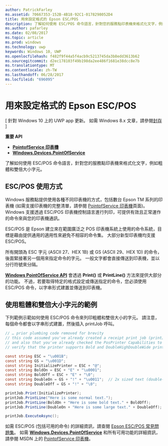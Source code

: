 ```yaml
---
author: PatrickFarley
ms.assetid: 70667353-152B-4B18-92C1-0178298052D4
title: 用來設定格式的 Epson ESC/POS
description: 了解如何使用 ESC/POS 命令語言，針對您的服務點印表機來格式化文字，例如粗體和雙倍大小字元。
ms.author: pafarley
ms.date: 02/08/2017
ms.topic: article
ms.prod: windows
ms.technology: uwp
keywords: Windows 10, UWP
ms.openlocfilehash: f482f9f44a5f4acb9c5213745da3b8edd3613b62
ms.sourcegitcommit: d2ec178103f49b198da2ee486f1681e38dcc8e7b
ms.translationtype: MT
ms.contentlocale: zh-TW
ms.lasthandoff: 06/28/2017
ms.locfileid: "696095"
---
```

# <a name="epson-escpos-with-formatting"></a>用來設定格式的 Epson ESC/POS

\[ 針對 Windows 10 上的 UWP app 更新。 如需 Windows 8.x 文章，請參閱[封存](http://go.microsoft.com/fwlink/p/?linkid=619132) \]

**重要 API**

-   [**PointofService 印表機**](https://msdn.microsoft.com/library/windows/apps/Mt426652)
-   [**Windows.Devices.PointOfService**](https://msdn.microsoft.com/library/windows/apps/Dn298071)

了解如何使用 ESC/POS 命令語言，針對您的服務點印表機來格式化文字，例如粗體和雙倍大小字元。

## <a name="escpos-usage"></a>ESC/POS 使用方式

Windows 服務點提供使用各種不同印表機的方式，包括數台 Epson TM 系列的印表機 (如需支援印表機的完整清單，請參閱 [PointofService 印表機](https://msdn.microsoft.com/library/windows/apps/Mt426652)頁面)。 Windows 支援透過 ESC/POS 印表機控制語言進行列印，可提供有效且正常運作的命令來與您的印表機通訊。

ESC/POS 是 Epson 建立來在範圍廣泛之 POS 印表機系統上使用的命令系統，目標是藉由提供通用的適用性來避免不相容的命令集。 大部分新型印表機均支援 ESC/POS。

所有開頭為 ESC 字元 (ASCII 27、HEX 1B) 或 GS (ASCII 29、HEX 1D) 的命令，後面緊接著另一個用來指定命令的字元。 一般文字都會直接傳送到印表機，並以分行符號來分隔。

[**Windows PointOfService API**](https://msdn.microsoft.com/library/windows/apps/Dn298071) 會透過 **Print()** 或 **PrintLine()** 方法來提供大部分的功能。 不過，若要取得特定的格式設定或傳送指定的命令，您必須使用 ESC/POS 命令，以字串形式建置並傳送到印表機。

## <a name="example-using-bold-and-double-size-characters"></a>使用粗體和雙倍大小字元的範例

下列範例示範如何使用 ESC/POS 命令來列印粗體和雙倍大小的字元。 請注意，每個命令都會以字串形式建置，然後插入 printJob 呼叫。

```csharp
// … prior plumbing code removed for brevity
// this code assumed you've already created a receipt print job (printJob)
// and also that you've already checked the PosPrinter Capabilities to
// verify that the printer supports Bold and DoubleHighDoubleWide print modes

const string ESC = "\u001B";
const string GS = "\u001D";
const string InitializePrinter = ESC + "@";
const string BoldOn = ESC + "E" + "\u0001";
const string BoldOff = ESC + "E" + "\0";
const string DoubleOn = GS + "!" + "\u0011";  // 2x sized text (double-high + double-wide)
const string DoubleOff = GS + "!" + "\0";

printJob.Print(InitializePrinter);
printJob.PrintLine("Here is some normal text.");
printJob.PrintLine(BoldOn + "Here is some bold text." + BoldOff);
printJob.PrintLine(DoubleOn + "Here is some large text." + DoubleOff);

printJob.ExecuteAsync();
```

如需 ESC/POS (包括可用的命令) 的詳細資訊，請查閱 [Epson ESC/POS 常見問題集](http://content.epson.de/fileadmin/content/files/RSD/downloads/escpos.pdf)。 如需 [**Windows.Devices.PointOfService**](https://msdn.microsoft.com/library/windows/apps/Dn298071) 和所有可用功能的詳細資訊，請參閱 MSDN 上的 [PointofService 印表機](https://msdn.microsoft.com/library/windows/apps/Mt426652)。
